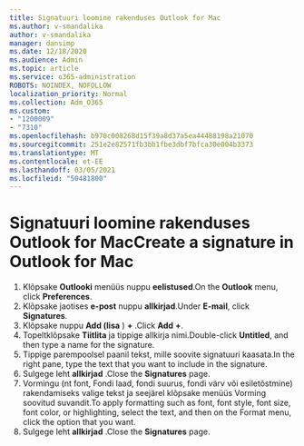 ```yaml
---
title: Signatuuri loomine rakenduses Outlook for Mac
ms.author: v-smandalika
author: v-smandalika
manager: dansimp
ms.date: 12/18/2020
ms.audience: Admin
ms.topic: article
ms.service: o365-administration
ROBOTS: NOINDEX, NOFOLLOW
localization_priority: Normal
ms.collection: Adm_O365
ms.custom:
- "1200009"
- "7310"
ms.openlocfilehash: b970c008268d15f39a8d37a5ea44488198a21070
ms.sourcegitcommit: 251e2e82571fb3bb1fbe3dbf7bfca30e004b3373
ms.translationtype: MT
ms.contentlocale: et-EE
ms.lasthandoff: 03/05/2021
ms.locfileid: "50481800"
---
```

# <a name="create-a-signature-in-outlook-for-mac"></a><span data-ttu-id="961d0-102">Signatuuri loomine rakenduses Outlook for Mac</span><span class="sxs-lookup"><span data-stu-id="961d0-102">Create a signature in Outlook for Mac</span></span>

1.  <span data-ttu-id="961d0-103">Klõpsake **Outlooki** menüüs nuppu **eelistused**.</span><span class="sxs-lookup"><span data-stu-id="961d0-103">On the **Outlook** menu, click **Preferences**.</span></span>
2.  <span data-ttu-id="961d0-104">Klõpsake jaotises **e-post** nuppu **allkirjad**.</span><span class="sxs-lookup"><span data-stu-id="961d0-104">Under **E-mail**, click **Signatures**.</span></span>
3.  <span data-ttu-id="961d0-105">Klõpsake nuppu **Add (lisa** ) **+** .</span><span class="sxs-lookup"><span data-stu-id="961d0-105">Click **Add** **+**.</span></span>
4.  <span data-ttu-id="961d0-106">Topeltklõpsake **Tiitlita** ja tippige allkirja nimi.</span><span class="sxs-lookup"><span data-stu-id="961d0-106">Double-click **Untitled**, and then type a name for the signature.</span></span>
5.  <span data-ttu-id="961d0-107">Tippige parempoolsel paanil tekst, mille soovite signatuuri kaasata.</span><span class="sxs-lookup"><span data-stu-id="961d0-107">In the right pane, type the text that you want to include in the signature.</span></span>
6.  <span data-ttu-id="961d0-108">Sulgege leht **allkirjad** .</span><span class="sxs-lookup"><span data-stu-id="961d0-108">Close the **Signatures** page.</span></span>
7.  <span data-ttu-id="961d0-109">Vormingu (nt font, Fondi laad, fondi suurus, fondi värv või esiletõstmine) rakendamiseks valige tekst ja seejärel klõpsake menüüs Vorming soovitud suvandit.</span><span class="sxs-lookup"><span data-stu-id="961d0-109">To apply formatting such as font, font style, font size, font color, or highlighting, select the text, and then on the Format menu, click the option that you want.</span></span>
8.  <span data-ttu-id="961d0-110">Sulgege leht **allkirjad** .</span><span class="sxs-lookup"><span data-stu-id="961d0-110">Close the **Signatures** page.</span></span>
